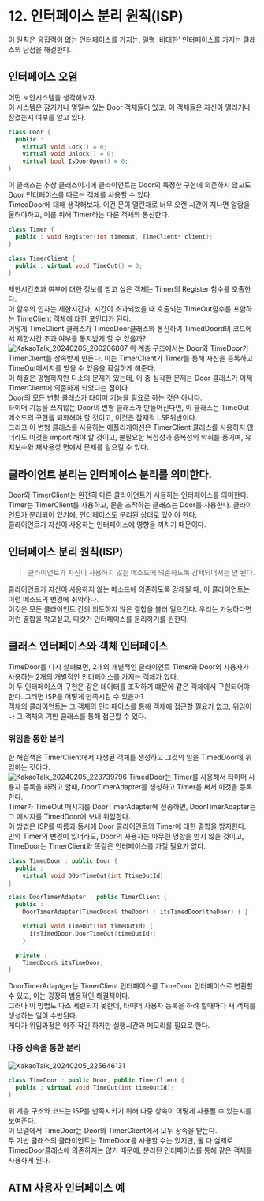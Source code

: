 # 12. 인터페이스 분리 원칙(ISP)
이 원칙은 응집력이 없는 인터페이스를 가지는, 일명 '비대한' 인터페이스를 가지는 클래스의 단점을 해결한다. 

## 인터페이스 오염
어떤 보안시스템을 생각해보자.  
이 시스템은 잠기거나 열릴수 있는 Door 객체들이 있고, 이 객체들은 자신이 열리거나 잠겼는지 여부를 알고 있다.  
```CPP
class Door {
  public :
    virtual void Lock() = 0;
    virtual void Unlock() = 0;
    virtual bool IsDoorOpen() = 0;
}
```
이 클래스는 추상 클래스이기에 클라이언트는 Door의 특정한 구현에 의존하지 않고도 Door 인터페이스를 따르는 객체를 사용할 수 있다.  
TimedDoor에 대해 생각해보자. 이건 문이 열린채로 너무 오랜 시간이 지나면 알람을 울려야하고, 이를 위해 Timer라는 다른 객체와 통신한다.  
```CPP
class Timer {
  public : void Register(int timeout, TimeClient* client);
}

class TimerClient {
  public : virtual void TimeOut() = 0;
}
```
제한시간초과 여부에 대한 정보를 받고 싶은 객체는 Timer의 Register 함수를 호출한다.  
이 함수의 인자는 제한시간과, 시간이 초과되었을 때 호출되는 TimeOut함수를 포함하는 TimeClient 객체에 대한 포인터가 된다.  
어떻게 TimeClient 클래스가 TimedDoor클래스와 통신하여 TimedDoord의 코드에서 제한시간 초과 여부를 통지받게 할 수 있을까?  
![KakaoTalk_20240205_200206807](https://github.com/jhkman/AgileSoftwareDevelopment/assets/50142323/e9d566c7-b43c-474b-b355-cb11426f1762)
위 계층 구조에서는 Door와 TimeDoor가 TimerClient를 상속받게 만든다. 이는 TimerClient가 Timer를 통해 자신을 등록하고 TimeOut메시지를 받을 수 있음을 확실하게 해준다.  
이 해결은 평범하지만 다소의 문제가 있는데, 이 중 심각한 문제는 Door 클래스가 이제 TimerClient에 의존하게 되었다는 점이다.  
Door의 모든 변형 클래스가 타이머 기능을 필요로 하는 것은 아니다.  
타이머 기능을 쓰지않는 Door의 변형 클래스가 만들어진다면, 이 클래스는 TimeOut 메소드의 구현을 퇴화해야 할 것이고, 이것은 잠재적 LSP위반이다.  
그리고 이 변형 클래스를 사용하는 애플리케이션은 TimerClient 클래스를 사용하지 않더라도 이것을 import 해야 할 것이고, 불필요한 복잡성과 중복성의 악취를 풍기며, 유지보수와 재사용성 면에서 문제를 일으킬 수 있다.

## 클라이언트 분리는 인터페이스 분리를 의미한다.
Door와 TimerClient는 완전히 다른 클라이언트가 사용하는 인터페이스를 의미한다.  
Timer는 TimerClient를 사용하고, 문을 조작하는 클래스는 Door를 사용한다. 클라이언트가 분리되어 있기에, 인터페이스도 분리된 상태로 있어야 한다.  
클라이언트가 자신이 사용하는 인터페이스에 영향을 끼치기 때문이다.  

## 인터페이스 분리 원칙(ISP)
> 클라이언트가 자신이 사용하지 않는 메소드에 의존하도록 강제되어서는 안 된다.

클라이언트가 자신이 사용하지 않는 메소드에 의존하도록 강제될 때, 이 클라이언트는 이런 메소드의 변경에 취약하다.  
이것은 모든 클라이언트 간의 의도하지 않은 결합을 불러 일으킨다. 우리는 가능하다면 이런 결합을 막고싶고, 따랏거 인터페이스를 분리하기를 원한다.  

## 클래스 인터페이스와 객체 인터페이스
TimeDoor를 다시 살펴보면, 2개의 개별적인 클라이언트 Timer와 Door의 사용자가 사용하는 2개의 개별적인 인터페이스를 가지는 객체가 있다.  
이 두 인터페이스의 구현은 같은 데이터를 조작하기 떄문에 같은 객체에서 구현되어야 한다. 그러면 ISP를 어떻게 만족시킬 수 있을까?  
객체의 클라이언트는 그 객체의 인터페이스를 통해 객체에 접근할 필요가 없고, 위임이나 그 객체의 기반 클래스를 통해 접근할 수 있다.  

### 위임을 통한 분리
한 해결책은 TimerClient에서 파생된 객체를 생성하고 그것의 일을 TimedDoor에 위임하는 것이다.  
![KakaoTalk_20240205_223739796](https://github.com/jhkman/AgileSoftwareDevelopment/assets/50142323/bdd7362f-c5be-491f-9255-4b6f42155c35)
TimedDoor는 Timer를 사용해서 타이머 사용자 등록을 하려고 할때, DoorTimerAdapter를 생성하고 Timer를 써서 이것을 등록한다.  
Timer가 TimeOut 메시지를 DoorTimerAdapter에 전송하면, DoorTimerAdapter는 그 메시지를 TimedDoor에 보내 위임한다.  
이 방법은 ISP를 따름과 동시에 Door 클라이언트의 Timer에 대한 결합을 방지한다.  
만약 Timer의 변경이 있더라도, Door의 사용자는 아무런 영향을 받지 않을 것이고, TimeDoor는 TimerClient와 똑같은 인터페이스를 가질 필요가 없다.  
```CPP
class TimedDoor : public Door {
  public :
    virtual void DOorTimeOut(int TtimeOutId);
}

class DoorTimerAdapter : public TimerClient {
  public :
    DoorTimerAdapter(TimedDoor& theDoor) : itsTimedDoor(theDoor) { }

    virtual void TimeOut(int timeOutId) {
      itsTimedDoor.DoorTimeOut(timeOutId);
    }

  private :
    TimedDoor& itsTimeDoor;
}
```
DoorTimerAdaptger는 TimerClient 인터페이스를 TimeDoor 인터페이스로 변환할수 있고, 이는 굉장히 범용적인 해결책이다.  
그러나 이 방법도 다소 세련되지 못한데, 타이머 사용자 등록을 하려 할때마다 새 객체를 생성하는 일이 수반된다.  
게다가 위임과정은 아주 작긴 하지만 실행시간과 메모리를 필요로 한다.  

### 다중 상속을 통한 분리
![KakaoTalk_20240205_225646131](https://github.com/jhkman/AgileSoftwareDevelopment/assets/50142323/cc88e0ed-6fc8-4cf2-b3a3-6cf5916478e7)
```CPP
class TimeDoor : public Door, public TimerClient {
  public : virtual void TimeOut(int timeOutId);
}
```
위 계층 구조와 코드는 ISP를 만족시키기 위해 다중 상속이 어떻게 사용될 수 있는지를 보여준다.  
이 모델에서 TimeDoor는 Door와 TimerClient에서 모두 상속을 받는다.  
두 기반 클래스의 클라이언트는 TimeDoor를 사용할 수는 있지만, 둘 다 실제로 TimedDoor클래스에 의존하지는 않기 때문에, 분리된 인터페이스를 통해 같은 객체를 사용하게 된다.  


## ATM 사용자 인터페이스 예

